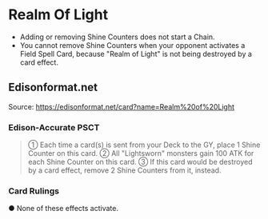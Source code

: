 # Realm Of Light

*   Adding or removing Shine Counters does not start a Chain.
*   You cannot remove Shine Counters when your opponent activates a Field Spell Card, because "Realm of Light" is not being destroyed by a card effect.

## Edisonformat.net

Source: https://edisonformat.net/card?name=Realm%20of%20Light

### Edison-Accurate PSCT

> ① Each time a card(s) is sent from your Deck to the GY, place 1 Shine Counter on this card.
> ② All "Lightsworn" monsters gain 100 ATK for each Shine Counter on this card.
> ③ If this card would be destroyed by a card effect, remove 2 Shine Counters from it, instead.

### Card Rulings

● None of these effects activate.
            